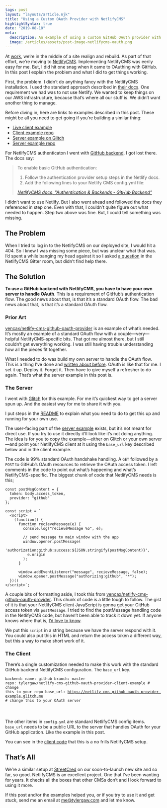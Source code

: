 ```yaml
---
tags: post
layout: "layouts/article.njk"
title: "Using a Custom OAuth Provider with NetlifyCMS"
highlightSyntax: true
date: "2019-08-18"
meta:
  description: An example of using a custom GitHub OAuth provider with NetlifyCMS.
  image: /articles/assets/post-image-netlifycms-oauth.png
---
```


<p class="entry-intro">
  At <a href="https://www.streetcred.co">work</a>, we’re in the middle of a site
  realign and rebuild. As part of that effort, we’re moving to
  <a href="https://www.netlifycms.org/">NetlifyCMS</a>. Implementing NetlifyCMS
  was eerily easy for me. But, I did hit one snag when it came to OAuthing
  with GitHub. In this post I explain the problem and what I did to get things
  working.
</p>

<p>
  First, the problem. I didn’t do anything fancy with
  the NetlifyCMS installation. I used the standard approach described
  in <a href="https://www.netlifycms.org/docs/add-to-your-site/">their docs</a>. One
  requirement we had was to not use Netlify. We wanted to keep things on our
  AWS infrastructure, because that’s where all our stuff is. We didn’t want
  another thing to manage.
</p>

<p>
  Before diving in, here are links to examples described in this post. These
  might be all you need to get going if you’re building a similar thing:
</p>
<ul>
  <li><a href="https://tylergaw.github.io/netlify-cms-github-oauth-provider-client-example">Live client example</a></li>
  <li><a href="https://github.com/tylergaw/netlify-cms-github-oauth-provider-client-example">Client example repo</a></li>
  <li><a href="https://glitch.com/edit/#!/netlify-cms-github-oauth-provider-example">Server example on Glitch</a></li>
  <li><a href="https://github.com/tylergaw/netlify-cms-github-oauth-provider-server-example">Server example repo</a></li>
</ul>

<p>
  For NetlifyCMS authenticaton I went with <a href="https://www.netlifycms.org/docs/authentication-backends/#github-backend">GitHub backend</a>.
  I got lost there. The docs say:
</p>

<blockquote>
  <p>To enable basic GitHub authentication:</p>

  <ol>
    <li>Follow the authentication provider setup steps in the Netlify docs.</li>
    <li>Add the following lines to your Netlify CMS config.yml file:</li>
  </ol>
  <cite>
    <a href="https://www.netlifycms.org/docs/authentication-backends/#github-backend">NetlifyCMS docs, "Authentication & Backends - GitHub Backend”</a>
  </cite>
</blockquote>

<p>
  I didn’t want to use Netlify. But I also went ahead and followed the docs they
  referenced in step one. Even with that, I couldn’t quite figure out what
  needed to happen. Step two above was fine. But, I could tell something was
  missing.
</p>

<h2>The Problem</h2>
<p>
  When I tried to log in to the NetlifyCMS on our
  deployed site, I would hit a 404. So I knew I was missing some piece, but
  was unclear what that was. I’d spent a while banging my head against it so
  I asked <a href="https://gitter.im/netlify/NetlifyCMS?at=5d4da39b9507182477ac29cf">a question</a>
  in the NetlifyCMS Gitter room, but didn’t find help there.
</p>

<h2>The Solution</h2>
<p>
  <strong>To use a GitHub backend with NetlifyCMS, you have to have your own server
    to handle OAuth</strong>. This is a requirement of GitHub’s authentication
    flow. The good news about that, is that it’s a standard OAuth flow. The
    bad news about that, is that it’s a standard OAuth flow.
</p>

<h3>Prior Art</h3>

<p>
  <a href="https://github.com/vencax/netlify-cms-github-oauth-provider">vencax/netlify-cms-github-oauth-provider</a>
  is an example of what’s needed. It’s mostly an example of a standard OAuth flow with
  a couple—very—helpful NetlifyCMS-specific bits. That got me almost there, but I still
  couldn’t get everything working. I was still having trouble understanding
  how all the pieces fit together.
</p>

<p>
  What I needed to do was build my own server to handle the OAuth flow.
  This is a thing I’ve done and <a href="https://tylergaw.com/articles/jribbble-three-and-oauth/">written about before</a>.
  OAuth is like that for me. I set it up. Deploy it. Forget it. Then have to
  give myself a refresher to do again. That’s what the server example in this
  post is.
</p>

<h3>The Server</h3>

<p>
  I went with <a href="https://glitch.com">Glitch</a> for this example. For me
  it’s quickest way to get a server spun up. And the easiest way for me to share
  it with you.
</p>

<p>
  I put steps in the <a href="https://github.com/tylergaw/netlify-cms-github-oauth-provider-server-example#what-you-need-to-do">README</a>
  to explain what you need to do to get this up and running for your own use.
</p>

<p>
  The user-facing part of the <a href="https://glitch.com/edit/#!/netlify-cms-github-oauth-provider-example">server example</a>
  exists, but it’s not meant for direct use. If you try to use it directly it’ll
  look like it’s not doing anything. The idea is for you to copy the
  example—either on Glitch or your own server—and point your NetlifyCMS client
  at it using the <code>base_url</code> key described below and in the client
  example.
</p>

<p>
  The code is 99% standard OAuth handshake handling.
  A <code>GET</code> followed by a <code>POST</code> to GitHub’s OAuth resources
  to retrieve the OAuth access token. I left comments in the code to point out what’s
  happening and what’s NetlifyCMS-specific. The biggest chunk of code that
  NetlifyCMS needs is this;
</p>

<pre><code class="language-javascript">const postMsgContent = {
  token: body.access_token,
  provider: "github"
};

const script = `
  &ltscript&gt;
    (function() {
      function recieveMessage(e) {
        console.log("recieveMessage %o", e);

        // send message to main window with the app
        window.opener.postMessage(
          'authorization:github:success:${JSON.stringify(postMsgContent)}',
          e.origin
        );
      }

      window.addEventListener("message", recieveMessage, false);
      window.opener.postMessage("authorizing:github", "*");
  })()
&lt;/script&gt;`;</code></pre>

<p>
  A couple bits of formatting aside, I took this from <a href="https://github.com/vencax/netlify-cms-github-oauth-provider/blob/master/index.js#L74">vencax/netlify-cms-github-oauth-provider</a>.
  This chunk of code is a little tough to follow. The gist of it is that your
  NetlifyCMS client JavaScript is gonna get your GitHub access token via
  <code>postMessage</code>. I tried to find the postMessage handling code in
  the NetlifyCMS code, but haven’t been able to track it down yet. If anyone
  knows where that is, <a href="mailto:me@tylergaw.com">I’d love to know</a>.
</p>
<p>
  We put this <code>script</code> in a string because we have the
  server respond with it. You could also put this in HTML and return the
  access token a different way, but this a way to make short work of it.
</p>

<h3>The Client</h3>

<p>
  There’s a single customization needed to make this work with the standard
  GitHub backend NetlifyCMS configuration. The <code>base_url</code> key.
</p>

<code><pre class="language-yml">backend:
name: github
branch: master
repo: tylergaw/netlify-cms-github-oauth-provider-client-example # change this to your repo
base_url: https://netlify-cms-github-oauth-provider-example.glitch.me # change this to your OAuth server

</pre></code>

<p>
  The other items in <code>config.yml</code> are standard NetlifyCMS config
  items. <code>base_url</code> needs to be a public URL to the server that
  handles OAuth for your GitHub application. Like
  the example in this post.
</p>

<p>
  You can see in the <a href="https://github.com/tylergaw/netlify-cms-github-oauth-provider-client-example">client code</a>
  that this is a no frills NetlifyCMS setup.
</p>

<h2>That’s All</h2>

<p>
  We’re a similar setup at <a href="https://streetcred.co">StreetCred</a> on
  our soon-to-launch new site and so far, so good. NetlifyCMS is an excellent
  project. One that I’ve been wanting for years. It checks all the boxes that
  other CMSs don’t and I look forward to using it more.
</p>
<p>
  If this post and/or the examples helped you, or if you try to use it and get
  stuck, send me an email at <a href="mailto:me@tylergaw.com">me@tylergaw.com</a>
  and let me know.
</p>
